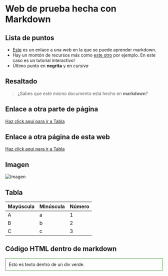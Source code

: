 # Web de prueba hecha con Markdown

## Lista de puntos 
* [Este](https://www.markdownguide.org/basic-syntax/) es un enlace a una web en la que se puede aprender markdown.
* Hay un montón de recursos más como [este otro](https://www.markdowntutorial.com/) por ejemplo. En este caso es un tutorial interactivo!
* Último punto en **negrita** y en *cursiva*

## Resaltado
> ¿Sabes que este mismo documento está hecho en **markdown**?

## Enlace a otra parte de página
[Haz click aquí para ir a Tabla](#Resaltado)

## Enlace a otra página de esta web
[Haz click aquí para ir a Tabla](#Resaltado)

## Imagen 
![Imagen](/DAM_PI_markdown_web0/images/frog100x100.jpg)


## Tabla

|Mayúscula   | Minúscula    | Número    | 
|------------|--------------|-----------|
| A          | a            | 1         |
| B          | b            | 2         |
| C          | c            | 3         |


## Código HTML dentro de markdown

<div style="border: 1px solid #309920; padding:10px;">
    Esto es texto dentro de un div verde.
</div>